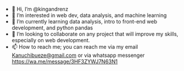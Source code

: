 - 👋 Hi, I’m @kingandrenz
- 👀 I’m interested in web dev, data analysis, and machine learning 
- 🌱 I’m currently learning data analysis, intro to front-end web development, and python pandas
- 💞️ I’m looking to collaborate on any project that will improve my skills, especially on web development.
- 📫 How to reach me; you can reach me via my email Kanuchibueze@gmail.com or via whatsapp messenger https://wa.me/message/3HF3ZYWJ7N63N1

<!---
kingandrenz/kingandrenz is a ✨ special ✨ repository because its `README.md` (this file) appears on your GitHub profile.
You can click the Preview link to take a look at your changes.
--->
